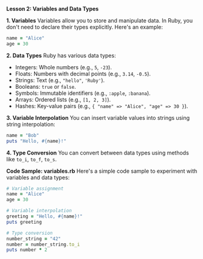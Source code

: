 **Lesson 2: Variables and Data Types**

**1. Variables**
Variables allow you to store and manipulate data. In Ruby, you don't need to declare their types explicitly. Here's an example:

```ruby
name = "Alice"
age = 30
```

**2. Data Types**
Ruby has various data types:

- Integers: Whole numbers (e.g., `5`, `-23`).
- Floats: Numbers with decimal points (e.g., `3.14`, `-0.5`).
- Strings: Text (e.g., `"hello"`, `'Ruby'`).
- Booleans: `true` or `false`.
- Symbols: Immutable identifiers (e.g., `:apple`, `:banana`).
- Arrays: Ordered lists (e.g., `[1, 2, 3]`).
- Hashes: Key-value pairs (e.g., `{ "name" => "Alice", "age" => 30 }`).

**3. Variable Interpolation**
You can insert variable values into strings using string interpolation:

```ruby
name = "Bob"
puts "Hello, #{name}!"
```

**4. Type Conversion**
You can convert between data types using methods like `to_i`, `to_f`, `to_s`.

**Code Sample: variables.rb**
Here's a simple code sample to experiment with variables and data types:

```ruby
# Variable assignment
name = "Alice"
age = 30

# Variable interpolation
greeting = "Hello, #{name}!"
puts greeting

# Type conversion
number_string = "42"
number = number_string.to_i
puts number * 2
```
